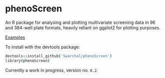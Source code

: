 # phenoScreen

An R package for analysing and plotting multivariate screening data in 96 and 384-well plate formats, heavily reliant on ggplot2 for plotting purposes.

[Examples](http://rstudio-pubs-static.s3.amazonaws.com/90077_45edf515f1b14fab9c2542b6807c6848.html)

To install with the devtools package:

```coffee
devtools::install_github('Swarchal/phenoScreen')
library(phenoScreen)
```

Currently a work in progress, version no. `0.2`.



